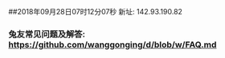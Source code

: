##2018年09月28日07时12分07秒 新址: 142.93.190.82
### 兔友常见问题及解答: https://github.com/wanggonging/d/blob/w/FAQ.md
